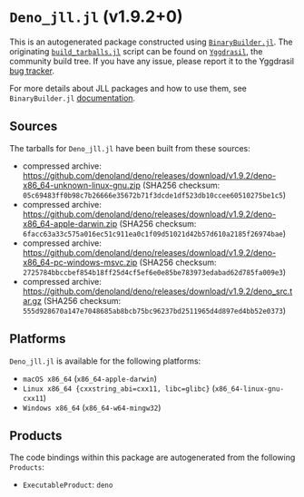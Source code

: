 # `Deno_jll.jl` (v1.9.2+0)

This is an autogenerated package constructed using [`BinaryBuilder.jl`](https://github.com/JuliaPackaging/BinaryBuilder.jl). The originating [`build_tarballs.jl`](https://github.com/JuliaPackaging/Yggdrasil/blob/23f05bca67366386187d7ae6cf66d6fb235abe34/D/Deno/build_tarballs.jl) script can be found on [`Yggdrasil`](https://github.com/JuliaPackaging/Yggdrasil/), the community build tree.  If you have any issue, please report it to the Yggdrasil [bug tracker](https://github.com/JuliaPackaging/Yggdrasil/issues).

For more details about JLL packages and how to use them, see `BinaryBuilder.jl` [documentation](https://juliapackaging.github.io/BinaryBuilder.jl/dev/jll/).

## Sources

The tarballs for `Deno_jll.jl` have been built from these sources:

* compressed archive: https://github.com/denoland/deno/releases/download/v1.9.2/deno-x86_64-unknown-linux-gnu.zip (SHA256 checksum: `05c69483ff0b98c7b26666e35672b71f3dcde1df523db10ccee60510275be1c5`)
* compressed archive: https://github.com/denoland/deno/releases/download/v1.9.2/deno-x86_64-apple-darwin.zip (SHA256 checksum: `6facc63a33c575a016ec51c911ea0c1f09d51021d42b57d610a2185f26974bae`)
* compressed archive: https://github.com/denoland/deno/releases/download/v1.9.2/deno-x86_64-pc-windows-msvc.zip (SHA256 checksum: `2725784bbccbef854b18ff25d4cf5ef6e0e85be783973edabad62d785fa009e3`)
* compressed archive: https://github.com/denoland/deno/releases/download/v1.9.2/deno_src.tar.gz (SHA256 checksum: `555d928670a147e7048685ab8bcb75bc96237bd2511965d4d897ed4bb52e0373`)

## Platforms

`Deno_jll.jl` is available for the following platforms:

* `macOS x86_64` (`x86_64-apple-darwin`)
* `Linux x86_64 {cxxstring_abi=cxx11, libc=glibc}` (`x86_64-linux-gnu-cxx11`)
* `Windows x86_64` (`x86_64-w64-mingw32`)

## Products

The code bindings within this package are autogenerated from the following `Products`:

* `ExecutableProduct`: `deno`

